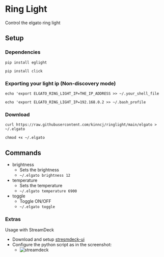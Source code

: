 # Ring Light
Control the elgato ring light

## Setup
### Dependencies
`pip install eglight`

`pip install click`

### Exporting your light ip (Non-discovery mode)
`echo 'export ELGATO_RING_LIGHT_IP=THE_IP_ADDRESS >> ~/.your_shell_file`

`echo 'export ELGATO_RING_LIGHT_IP=192.168.0.2 >> ~/.bash_profile`

### Download
`curl https://raw.githubusercontent.com/kinncj/ringlight/main/elgato > ~/.elgato`

`chmod +x ~/.elgato`

## Commands
- brightness
  - Sets the brightness
  - `~/.elgato brightness 12`
- temperature
  - Sets the temperature
  - `~/.elgato temperature 6900`
- toggle
  - Toggle ON/OFF
  - `~/.elgato toggle`

### Extras

Usage with StreamDeck

- Download and setup [stresmdeck-ui](https://timothycrosley.github.io/streamdeck-ui/)
- Configure the python script as in the screenshot:
   - ![streamdeck](https://user-images.githubusercontent.com/292542/143156253-4efe79d0-b7b9-4a4e-94a7-f19b4e2467e5.png)
